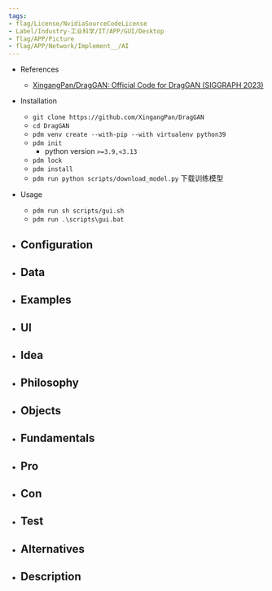```yaml
---
tags:
- flag/License/NvidiaSourceCodeLicense
- Label/Industry-工业科学/IT/APP/GUI/Desktop
- flag/APP/Picture
- flag/APP/Network/Implement__/AI
---
```


- References
    - [XingangPan/DragGAN: Official Code for DragGAN (SIGGRAPH 2023)](https://github.com/XingangPan/DragGAN)

- Installation
    - `git clone https://github.com/XingangPan/DragGAN`
    - `cd DragGAN`
    - `pdm venv create --with-pip --with virtualenv python39`
    - `pdm init`
        - python version `>=3.9,<3.13`
    - `pdm lock`
    - `pdm install`
    - `pdm run python scripts/download_model.py` 下载训练模型

- Usage
    - `pdm run sh scripts/gui.sh`
    - `pdm run .\scripts\gui.bat`

- Configuration
    - 

- Data
    - 

- Examples
    - 

- UI
    - 

- Idea
    - 

- Philosophy
    - 

- Objects
    - 

- Fundamentals
    - 

- Pro
    - 

- Con
    - 

- Test
    - 

- Alternatives
    - 

- Description
    - 

